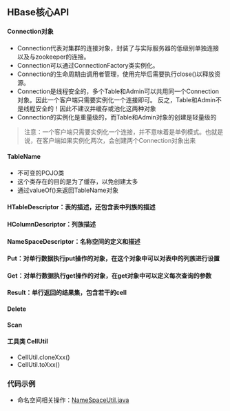 ## HBase核心API


#### Connection对象
- Connection代表对集群的连接对象，封装了与实际服务器的低级别单独连接以及与zookeeper的连接。
- Connection可以通过ConnectionFactory类实例化。
- Connection的生命周期由调用者管理，使用完毕后需要执行close()以释放资源。
- Connection是线程安全的，多个Table和Admin可以共用同一个Connection对象。因此一个客户端只需要实例化一个连接即可。
反之，Table和Admin不是线程安全的！因此不建议并缓存或池化这两种对象
- Connection的实例化是重量级的，而Table和Admin对象的创建是轻量级的

> 注意：一个客户端只需要实例化一个连接，并不意味着是单例模式。也就是说，在客户端如果实例化两次，会创建两个Connection对象出来

#### TableName
- 不可变的POJO类
- 这个类存在的目的是为了缓存，以免创建太多
- 通过valueOf()来返回TableName对象

#### HTableDescriptor：表的描述，还包含表中列族的描述
#### HColumnDescriptor：列族描述
#### NameSpaceDescriptor：名称空间的定义和描述
#### Put：对单行数据执行put操作的对象，在这个对象中可以对表中的列族进行设置
#### Get：对单行数据执行get操作的对象，在get对象中可以定义每次查询的参数
#### Result：单行返回的结果集，包含若干的cell
#### Delete
#### Scan

#### 工具类 CellUtil
- CellUtil.cloneXxx()
- CellUtil.toXxx()


### 代码示例
- 命名空间相关操作：[NameSpaceUtil.java](src/main/java/cn/fancychuan/hbase/tools/NameSpaceUtil.java)
